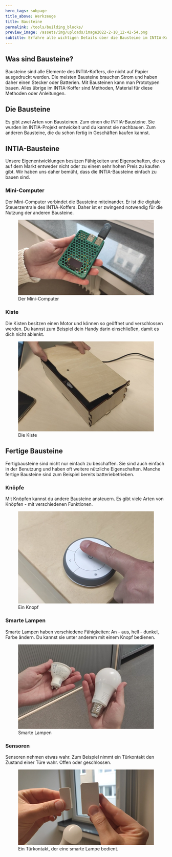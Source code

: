 ```yaml
---
hero_tags: subpage
title_above: Werkzeuge
title: Bausteine
permalink: /tools/building_blocks/
preview_image: /assets/img/uploads/image2022-2-10_12-42-54.png
subtitle: Erfahre alle wichtigen Details über die Bausteine im INTIA-Koffer.
---
```


## Was sind Bausteine?

Bausteine sind alle Elemente des INTIA-Koffers, die nicht auf Papier ausgedruckt werden. Die meisten Bausteine brauchen Strom und haben daher einen Stecker oder Batterien. Mit Bausteinen kann man Prototypen bauen. Alles übrige im INTIA-Koffer sind Methoden, Material für diese Methoden oder Anleitungen.

## Die Bausteine

Es gibt zwei Arten von Bausteinen. Zum einen die INTIA-Bausteine. Sie wurden im INTIA-Projekt entwickelt und du kannst sie nachbauen. Zum anderen Bausteine, die du schon fertig in Geschäften kaufen kannst.

## INTIA-Bausteine

Unsere Eigenentwicklungen besitzen Fähigkeiten und Eigenschaften, die es auf dem Markt entweder nicht oder zu einem sehr hohen Preis zu kaufen gibt. Wir haben uns daher bemüht, dass die INTIA-Bausteine einfach zu bauen sind.

### Mini-Computer

Der Mini-Computer verbindet die Bausteine miteinander. Er ist die digitale Steuerzentrale des INTIA-Koffers. Daher ist er zwingend notwendig für die Nutzung der anderen Bausteine.

<figure>
<img src="/assets/img/tools/building_blocks/mini_computer.jpg" alt="Der Mini-Computer ist die digitale Steuerzentrale des INTIA-Koffers." class="content_image">
<figcaption>Der Mini-Computer</figcaption>
</figure>

### **Kiste**

Die Kisten besitzen einen Motor und können so geöffnet und verschlossen werden. Du kannst zum Beispiel dein Handy darin einschließen, damit es dich nicht ablenkt.

<figure>
<img src="/assets/img/tools/building_blocks/kiste_mit_motor.jpg" alt="Dank des Motors können die Kisten geöffnet und verschlossen werden." class="content_image">
<figcaption>Die Kiste</figcaption>
</figure>

## Fertige Bausteine

Fertigbausteine sind nicht nur einfach zu beschaffen. Sie sind auch einfach in der Benutzung und haben oft weitere nützliche Eigenschaften. Manche fertige Bausteine sind zum Beispiel bereits batteriebetrieben.

### Knöpfe

Mit Knöpfen kannst du andere Bausteine ansteuern. Es gibt viele Arten von Knöpfen - mit verschiedenen Funktionen.

<figure>
<img src="/assets/img/tools/building_blocks/knopf.jpg" alt="Es gibt unterschiedliche Knöpfe. Mit diesem Knopf können Bausteine gesteuert werden." class="content_image">
<figcaption>Ein Knopf</figcaption>
</figure>

### Smarte Lampen

Smarte Lampen haben verschiedene Fähigkeiten: An - aus, hell - dunkel, Farbe ändern. Du kannst sie unter anderem mit einem Knopf bedienen.

<figure>
<img src="/assets/img/tools/building_blocks/smarte_lampen.jpg" alt="Smarte Lampen können zum Beispiel mit einem Knopf bedient werden." class="content_image">
<figcaption>Smarte Lampen</figcaption>
</figure>

### Sensoren

Sensoren nehmen etwas wahr. Zum Beispiel nimmt ein Türkontakt den Zustand einer Türe wahr. Offen oder geschlossen.

<figure>
<img src="/assets/img/tools/building_blocks/tuer_kontakt.jpg" alt="Sensoren können beispielsweise Bewegungen wahrnehmen." class="content_image">
<figcaption>Ein Türkontakt, der eine smarte Lampe bedient.</figcaption>
</figure>
